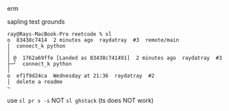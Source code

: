 erm

sapling test grounds
```
ray@Rays-MacBook-Pro reetcode % sl
o  83438c7414  2 minutes ago  raydatray  #3  remote/main
│  connect_k python
│
│ @  1762a69ffe [Landed as 83438c741491]  2 minutes ago  raydatray  #3
├─╯  connect_k python
│
o  ef1f9d24ca  Wednesday at 21:36  raydatray  #2
│  delete a readme
~
```

use `sl pr s -s` NOT `sl ghstack` (ts does NOT work)

